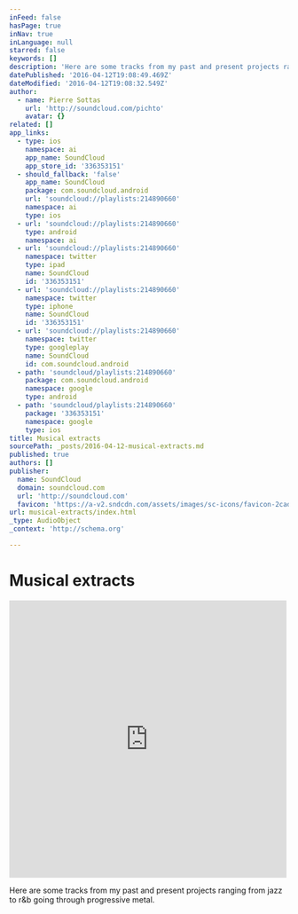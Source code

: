 ```yaml
---
inFeed: false
hasPage: true
inNav: true
inLanguage: null
starred: false
keywords: []
description: 'Here are some tracks from my past and present projects ranging from jazz to r&b going through progressive metal.'
datePublished: '2016-04-12T19:08:49.469Z'
dateModified: '2016-04-12T19:08:32.549Z'
author:
  - name: Pierre Sottas
    url: 'http://soundcloud.com/pichto'
    avatar: {}
related: []
app_links:
  - type: ios
    namespace: ai
    app_name: SoundCloud
    app_store_id: '336353151'
  - should_fallback: 'false'
    app_name: SoundCloud
    package: com.soundcloud.android
    url: 'soundcloud://playlists:214890660'
    namespace: ai
    type: ios
  - url: 'soundcloud://playlists:214890660'
    type: android
    namespace: ai
  - url: 'soundcloud://playlists:214890660'
    namespace: twitter
    type: ipad
    name: SoundCloud
    id: '336353151'
  - url: 'soundcloud://playlists:214890660'
    namespace: twitter
    type: iphone
    name: SoundCloud
    id: '336353151'
  - url: 'soundcloud://playlists:214890660'
    namespace: twitter
    type: googleplay
    name: SoundCloud
    id: com.soundcloud.android
  - path: 'soundcloud/playlists:214890660'
    package: com.soundcloud.android
    namespace: google
    type: android
  - path: 'soundcloud/playlists:214890660'
    package: '336353151'
    namespace: google
    type: ios
title: Musical extracts
sourcePath: _posts/2016-04-12-musical-extracts.md
published: true
authors: []
publisher:
  name: SoundCloud
  domain: soundcloud.com
  url: 'http://soundcloud.com'
  favicon: 'https://a-v2.sndcdn.com/assets/images/sc-icons/favicon-2cadd14b.ico'
url: musical-extracts/index.html
_type: AudioObject
_context: 'http://schema.org'

---
```

# Musical extracts

<iframe src="https://cdn.embedly.com/widgets/media.html?src=https%3A%2F%2Fw.soundcloud.com%2Fplayer%2F%3Fvisual%3Dtrue%26url%3Dhttp%253A%252F%252Fapi.soundcloud.com%252Fplaylists%252F214890660%26show_artwork%3Dtrue&amp;url=https%3A%2F%2Fsoundcloud.com%2Fpichto%2Fsets%2Fpierre-sottas-presentation&amp;image=http%3A%2F%2Fa1.sndcdn.com%2Fimages%2Ffb_placeholder.png%3F1460108379&amp;key=b7d04c9b404c499eba89ee7072e1c4f7&amp;type=text%2Fhtml&amp;schema=soundcloud" width="500" height="500" scrolling="no" frameborder="0" allowfullscreen="allowfullscreen" style=""></iframe>

Here are some tracks from my past and present projects ranging from jazz to r&b going through progressive metal.